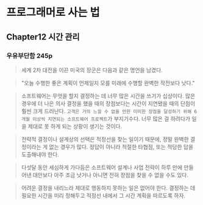 # 프로그래머로 사는 법

## Chapter12 시간 관리

### 우유부단함 245p

> 세계 2차 대전을 이끈 미국의 장군은 다음과 같은 명언을 남겼다.

> "오늘 수행한 좋은 계획이 언제일지 모를 미래에 수행할 완벽한 작전보다 낫다."

> 소프트웨어는 무엇을 할지 결정하는 데 너무 많은 시간을 쓰기가 십상이다. 많은 경우에 더 나은 의사 결정을 했을 때의 장점보다는 시간이 지연됐을 때의 단점이 훨씬 크게 드러난다. `고객은 거의 느낄 수 없을 만한 미미한 장점을 달성하기 위해 6개월 이상씩 지연되는 소프트웨어 프로젝트`가 부지기수다. 너무 많은 걸 하려다가 일을 제대로 못 하게 되는 상황이 생기는 것이다.

> 전략적 결정이나 설계상의 선택은 적정선을 찾는 일이기 때문에, 정말 완벽한 결정이라는 게 없는 경우가 많다. 정답이 아니라 적절한 타협점, 또는 적당한 답을 도출해내야 한다.

> 다섯달 동안 세심하게 가다듬은 소프트웨어 설계나 사업 전략이 하루 만에 만들어낸 대안보다 아주 조금 낫거나 아니면 전혀 장점을 찾을 수 없을 수도 있다.

> 어려운 결정을 내리느라 제대로 행동하지 못하는 일은 없어야 한다. 결정하는 데 필요한 시간을 미리 정해두고 적정선 내에서 그 시간 계획을 따르도록 하자.
